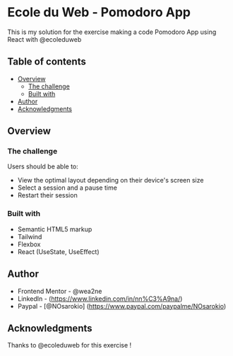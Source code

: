# Ecole du Web - Pomodoro App

This is my solution for the exercise making a code Pomodoro App using React with @ecoleduweb

## Table of contents

- [Overview](#overview)
  - [The challenge](#the-challenge)
  - [Built with](#built-with)
- [Author](#author)
- [Acknowledgments](#acknowledgments)

## Overview

### The challenge

Users should be able to:

- View the optimal layout depending on their device's screen size
- Select a session and a pause time
- Restart their session

### Built with

- Semantic HTML5 markup
- Tailwind
- Flexbox
- React (UseState, UseEffect)

## Author

- Frontend Mentor - @wea2ne
- LinkedIn - (https://www.linkedin.com/in/nn%C3%A9na/)
- Paypal - [@NOsarokio] (https://www.paypal.com/paypalme/NOsarokio)

## Acknowledgments

Thanks to @ecoleduweb for this exercise ! 